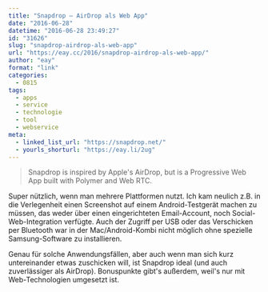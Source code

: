 ```yaml
---
title: "Snapdrop – AirDrop als Web App"
date: "2016-06-28"
datetime: "2016-06-28 23:49:27"
id: "31626"
slug: "snapdrop-airdrop-als-web-app"
url: "https://eay.cc/2016/snapdrop-airdrop-als-web-app/"
author: "eay"
format: "link"
categories:
  - 0815
tags:
  - apps
  - service
  - technologie
  - tool
  - webservice
meta:
  - linked_list_url: "https://snapdrop.net/"
  - yourls_shorturl: "https://eay.li/2ug"
---
```


> Snapdrop is inspired by Apple's AirDrop, but is a Progressive Web App built with Polymer and Web RTC.

Super nützlich, wenn man mehrere Plattformen nutzt. Ich kam neulich z.B. in die Verlegenheit einen Screenshot auf einem Android-Testgerät machen zu müssen, das weder über einen eingerichteten Email-Account, noch Social-Web-Integration verfügte. Auch der Zugriff per USB oder das Verschicken per Bluetooth war in der Mac/Android-Kombi nicht möglich ohne spezielle Samsung-Software zu installieren.

Genau für solche Anwendungsfällen, aber auch wenn man sich kurz untereinander etwas zuschicken will, ist Snapdrop ideal (und auch zuverlässiger als AirDrop). Bonuspunkte gibt's außerdem, weil's nur mit Web-Technologien umgesetzt ist.

